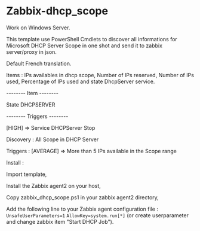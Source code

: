 # Zabbix-dhcp_scope

Work on Windows Server.

This template use PowerShell Cmdlets to discover all informations for Microsoft DHCP Server Scope in one shot and send it to zabbix server/proxy in json.

Default French translation.

Items : IPs availables in dhcp scope, Number of IPs reserved, Number of IPs used, Percentage of IPs used and state DhcpServer service.

 -------- Item --------

State DHCPSERVER

-------- Triggers --------

[HIGH] => Service DHCPServer Stop

Discovery : All Scope in DHCP Server

Triggers : [AVERAGE] => More than 5 IPs available in the Scope range


Install :

Import template,

Install the Zabbix agent2 on your host,

Copy zabbix_dhcp_scope.ps1 in your zabbix agent2 directory,

Add the following line to your Zabbix agent configuration file :
`UnsafeUserParameters=1`
`AllowKey=system.run[*]` (or create userparameter and change zabbix item "Start DHCP Job").
